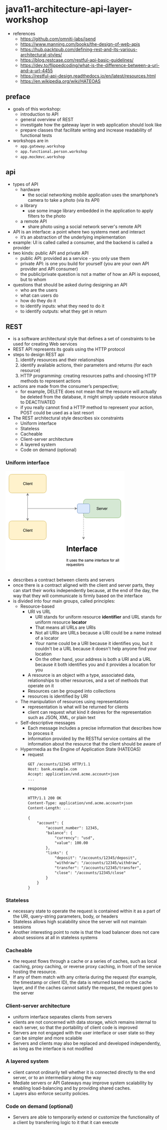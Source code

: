 # java11-architecture-api-layer-workshop
* references
    * https://github.com/omniti-labs/jsend
    * https://www.manning.com/books/the-design-of-web-apis
    * https://hub.packtpub.com/defining-rest-and-its-various-architectural-styles/
    * https://blog.restcase.com/restful-api-basic-guidelines/
    * https://dev.to/flippedcoding/what-is-the-difference-between-a-uri-and-a-url-4455
    * https://restful-api-design.readthedocs.io/en/latest/resources.html
    * https://en.wikipedia.org/wiki/HATEOAS
    
## preface
* goals of this workshop:
    * introduction to API
    * general overview of REST
    * investigate how the gateway layer in web application should look like
    * prepare classes that facilitate writing and increase readability of functional tests
* workshops are in
    * `app.gateway.workshop`
    * `app.functional.person.workshop`
    * `app.mockmvc.workshop`

## api
* types of API
    * hardware
        * the social networking mobile application uses the smartphone’s camera to take a photo (via its API)
    * a library
        * use some image library embedded in the application to apply filters to the photo
    * a remote API
        * share photo using a social network server's remote API
* API is an interface: a point where two systems meet and interact
    * it’s an abstraction of the underlying implementation
* example: UI is called called a consumer, and the backend is called a provider
* two kinds: public API and private API
    * public API: provided as a service - you only use them
    * private API: is one you build for yourself (you are your own API provider and API consumer)
    * the public/private question is not a matter of how an API is exposed, but to whom
* questions that should be asked during designing an API
    * who are the users
    * what can users do
    * how do they do it
    * to identify inputs: what they need to do it
    * to identify outputs: what they get in return

## REST
* is a software architectural style that defines a set of constraints 
to be used for creating Web services
* REST API represents its goals using the HTTP protocol
* steps to design REST api
    1. identify resources and their relationships
    1. identify available actions, their parameters and returns (for each resource)
    1. HTTP programming: creating resources paths and choosing HTTP methods to represent actions
* actions are made from the consumer’s perspective;
    * for example, DELETE does not mean that the resource will actually  be deleted from the database, it might 
    simply update resource status to DEACTIVATED
    * if you really cannot find a HTTP method to represent your action, POST could be used as a last resort
* The REST architectural style describes six constraints
    * Uniform interface
    * Stateless
    * Cacheable
    * Client-server architecture
    * A layered system
    * Code on demand (optional)
### Uniform interface
![alt text](img/uniform-interface.png)
* describes a contract between clients and servers
* once there is a contract aligned with the client and server parts, they can start their works independently 
because, at the end of the day, the way that they will communicate is firmly based on the interface
* is divided into four main groups, called principles:
    * Resource-based
        * URI vs URL
            * URI stands for uniform resource **identifier** and URL stands for uniform resource **locator**
            * That means all URLs are URIs
            * Not all URIs are URLs because a URI could be a name instead of a locator
            * Your name could be a URI because it identifies you, but it couldn't be a URL because it doesn't help anyone find your location
            * On the other hand, your address is both a URI and a URL because it both identifies you and it provides a location for you
        * A resource is an object with a type, associated data, relationships to other resources, and a set of methods that operate on it
        * Resources can be grouped into collections
        * resources is identified by URI
    * The manipulation of resources using representations
        * representation is what will be returned for clients
        * client can request what kind it desires for the representation such as JSON, XML, or plain text
    * Self-descriptive messages
        * Each message includes a precise information that describes how to process it
        * information provided by the RESTful service contains all the information about the resource that the client should be aware of
    * Hypermedia as the Engine of Application State (HATEOAS)
        * request
            ```
            GET /accounts/12345 HTTP/1.1
            Host: bank.example.com
            Accept: application/vnd.acme.account+json
            ...
            ```
        * response
            ```
            HTTP/1.1 200 OK
            Content-Type: application/vnd.acme.account+json
            Content-Length: ...
            
            {
                "account": {
                    "account_number": 12345,
                    "balance": {
                        "currency": "usd",
                        "value": 100.00
                    },
                    "links": {
                        "deposit": "/accounts/12345/deposit",
                        "withdraw": "/accounts/12345/withdraw",
                        "transfer": "/accounts/12345/transfer",
                        "close": "/accounts/12345/close"
                    }
                }
            }
            ```
### Stateless
* necessary state to operate the request is contained within it as a part of the URI, query-string parameters, body, or headers
* Stateless allows high scalability since the server will not maintain sessions
* Another interesting point to note is that the load balancer does not care about sessions at all in stateless systems
### Cacheable
* the request flows through a cache or a series of caches, such as local caching, proxy caching, or reverse proxy 
caching, in front of the service hosting the resource. 
* If any of them match with any criteria during the request (for example, the timestamp or client ID), the data 
is returned based on the cache layer, and if the caches cannot satisfy the request, the request goes to the server
### Client-server architecture
* uniform interface separates clients from servers
* clients are not concerned with data storage, which remains internal to each server, so that the portability of 
client code is improved
* Servers are not engaged with the user interface or user state so they can be simpler and more scalable
* Servers and clients may also be replaced and developed independently, as long as the interface is not modified
### A layered system
* client cannot ordinarily tell whether it is connected directly to the end server, or to an intermediary along the way
* Mediate servers or API Gateways may improve system scalability by enabling load-balancing and by providing shared caches. 
* Layers also enforce security policies.
### Code on demand (optional)
* Servers are able to temporarily extend or customize the functionality of a client by transferring logic to it that it can execute